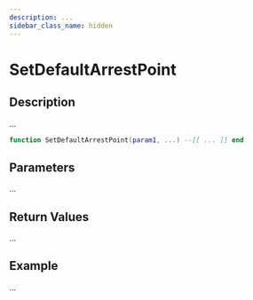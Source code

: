 ```yaml
---
description: ...
sidebar_class_name: hidden
---
```


# SetDefaultArrestPoint

## Description

...

```lua
function SetDefaultArrestPoint(param1, ...) --[[ ... ]] end
```

## Parameters

...

## Return Values

...

## Example

...

